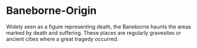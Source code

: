 # Baneborne-Origin
Widely seen as a figure representing death, the Baneborne haunts the areas marked by death and suffering. These places are regularly gravesites or ancient cities where a great tragedy occurred.
